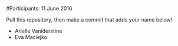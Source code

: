 #Participants: 11 June 2016

Pull this repository, then make a commit that adds your name below!

- Arielle Vaniderstine
- Eva Maciejko
